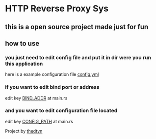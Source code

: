 # HTTP Reverse Proxy Sys

## this is a open source project made just for fun

## how to use

### you just need to edit config file and put it in dir were you run this application 
here is a example configuration file [config.yml](https://github.com/thedtvn/reverse_proxy_sys/blob/main/config.yaml)

### if you want to edit bind port or address
edit key [BIND_ADDR](https://github.com/thedtvn/reverse_proxy_sys/blob/main/src/main.rs#L30) at main.rs
### and you want to edit configuration file located 
edit key [CONFIG_PATH](https://github.com/thedtvn/reverse_proxy_sys/blob/main/src/main.rs#L29) at main.rs

Project by [thedtvn](https://github.com/thedtvn)